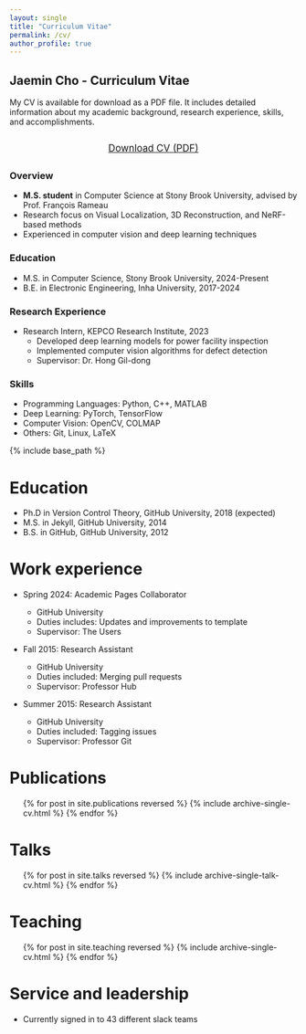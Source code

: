 ```yaml
---
layout: single
title: "Curriculum Vitae"
permalink: /cv/
author_profile: true
---
```


## Jaemin Cho - Curriculum Vitae

My CV is available for download as a PDF file. It includes detailed information about my academic background, research experience, skills, and accomplishments.

<div style="text-align: center; margin: 2em 0;">
  <a href="{{ site.baseurl }}/files/CV_20250416.pdf" class="btn btn--primary" style="font-size: 1.2em; padding: 0.75em 1.5em;">
    <i class="fas fa-download" aria-hidden="true"></i> Download CV (PDF)
  </a>
</div>

### Overview

- **M.S. student** in Computer Science at Stony Brook University, advised by Prof. François Rameau
- Research focus on Visual Localization, 3D Reconstruction, and NeRF-based methods
- Experienced in computer vision and deep learning techniques

### Education
* M.S. in Computer Science, Stony Brook University, 2024-Present
* B.E. in Electronic Engineering, Inha University, 2017-2024

### Research Experience
* Research Intern, KEPCO Research Institute, 2023
  * Developed deep learning models for power facility inspection
  * Implemented computer vision algorithms for defect detection
  * Supervisor: Dr. Hong Gil-dong

### Skills
* Programming Languages: Python, C++, MATLAB
* Deep Learning: PyTorch, TensorFlow
* Computer Vision: OpenCV, COLMAP
* Others: Git, Linux, LaTeX

{% include base_path %}

Education
======
* Ph.D in Version Control Theory, GitHub University, 2018 (expected)
* M.S. in Jekyll, GitHub University, 2014
* B.S. in GitHub, GitHub University, 2012

Work experience
======
* Spring 2024: Academic Pages Collaborator
  * GitHub University
  * Duties includes: Updates and improvements to template
  * Supervisor: The Users

* Fall 2015: Research Assistant
  * GitHub University
  * Duties included: Merging pull requests
  * Supervisor: Professor Hub

* Summer 2015: Research Assistant
  * GitHub University
  * Duties included: Tagging issues
  * Supervisor: Professor Git
  
Publications
======
  <ul>{% for post in site.publications reversed %}
    {% include archive-single-cv.html %}
  {% endfor %}</ul>
  
Talks
======
  <ul>{% for post in site.talks reversed %}
    {% include archive-single-talk-cv.html  %}
  {% endfor %}</ul>
  
Teaching
======
  <ul>{% for post in site.teaching reversed %}
    {% include archive-single-cv.html %}
  {% endfor %}</ul>
  
Service and leadership
======
* Currently signed in to 43 different slack teams
